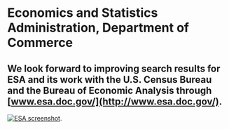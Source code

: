# Economics and Statistics Administration, Department of Commerce

## We look forward to improving search results for ESA and its work with the U.S. Census Bureau and the Bureau of Economic Analysis through [www.esa.doc.gov/](http://www.esa.doc.gov/). 

[![ESA screenshot](http://f22818b4dfc10241d8a3-f1564c64756a8cfee25b6b19953b1d23.r31.cf2.rackcdn.com/customers-esa.png "ESA screenshot")](http://search.esa.gov/search?query=economic+indicators&op.x=0&op.y=0&op=Submit+Query&affiliate=esa).
